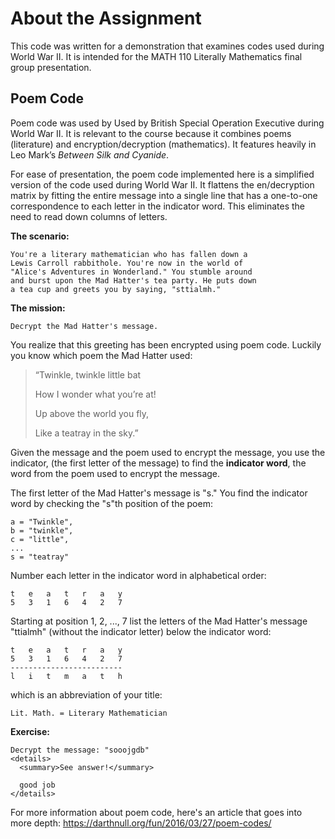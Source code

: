 # About the Assignment
This code was written for a demonstration that examines codes used during 
World War II. It is intended for the MATH 110 Literally Mathematics
final group presentation.

## Poem Code
Poem code was used by Used by British Special Operation Executive during World War II.
It is relevant to the course because it combines poems (literature) 
and encryption/decryption (mathematics). 
It features heavily in Leo Mark’s *Between Silk and Cyanide*.

For ease of presentation, the poem code implemented here is 
a simplified version of the code used during World 
War II. It flattens the en/decryption matrix by fitting the entire message 
into a single line that has a one-to-one correspondence to 
each letter in the indicator word. This eliminates the need 
to read down columns of letters.
  

**The scenario:**

    You're a literary mathematician who has fallen down a 
    Lewis Carroll rabbithole. You're now in the world of 
    "Alice's Adventures in Wonderland." You stumble around
    and burst upon the Mad Hatter's tea party. He puts down 
    a tea cup and greets you by saying, "sttialmh."

 
**The mission:** 

    Decrypt the Mad Hatter's message. 

You realize that this greeting has been encrypted using
poem code. Luckily you know which poem the Mad Hatter used:

>“Twinkle, twinkle little bat
>
>How I wonder what you’re at!
>
>Up above the world you fly,
>
>Like a teatray in the sky.”

Given the message and the poem used to encrypt the message,
you use the indicator, (the first letter of the message)
to find the **indicator word**, the word 
from the poem used to encrypt the message.

The first letter of the Mad Hatter's message is "s." 
You find the indicator word by
checking the "s"th position of the poem: 

    a = "Twinkle",
    b = "twinkle",
    c = "little",
    ...
    s = "teatray"

Number each letter in the indicator word in alphabetical order:


    t   e   a   t   r   a   y   
    5   3   1   6   4   2   7


Starting at position 1, 2, ..., 7 list the letters of the Mad Hatter's 
message "ttialmh" (without the indicator letter) below the indicator word:

    t   e   a   t   r   a   y   
    5   3   1   6   4   2   7
    -------------------------
    l   i   t   m   a   t   h

which is an abbreviation of your title:
    
    Lit. Math. = Literary Mathematician
    
    
**Exercise:**
    
    Decrypt the message: "sooojgdb"
    <details>
      <summary>See answer!</summary>
      
      good job
    </details>
    
    
For more information about poem code, here's an article that goes 
into more depth: https://darthnull.org/fun/2016/03/27/poem-codes/